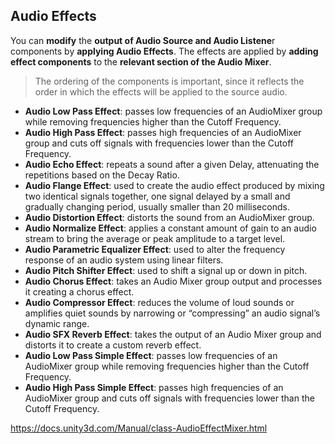 ## Audio Effects

You can **modify** the **output of Audio Source and Audio Listene**r components by **applying Audio Effects**.
The effects are applied by **adding effect components** to the **relevant section of the Audio Mixer**.

> The ordering of the components is important, since it reflects the order in which the effects will be applied to the source audio.

- **Audio Low Pass Effect**:  passes low frequencies of an AudioMixer group while removing frequencies higher than the Cutoff Frequency.
- **Audio High Pass Effect**:  passes high frequencies of an AudioMixer group and cuts off signals with frequencies lower than the Cutoff Frequency.
- **Audio Echo Effect**:  repeats a sound after a given Delay, attenuating the repetitions based on the Decay Ratio.
- **Audio Flange Effect**: used to create the audio effect
 produced by mixing two identical signals together, one signal delayed by a small and gradually changing period, usually smaller than 20 milliseconds.
- **Audio Distortion Effect**: distorts the sound from an AudioMixer group.
- **Audio Normalize Effect**: applies a constant amount of gain to an audio stream to bring the average or peak amplitude to a target level.
- **Audio Parametric Equalizer Effect**: used to alter the frequency response of an audio system using linear filters.
- **Audio Pitch Shifter Effect**: used to shift a signal up or down in pitch.
- **Audio Chorus Effect**: takes an Audio Mixer group output and processes it creating a chorus effect.
- **Audio Compressor Effect**: reduces the volume of loud sounds or amplifies quiet sounds by narrowing or “compressing” an audio signal’s dynamic range.
- **Audio SFX Reverb Effect**: takes the output of an Audio Mixer group and distorts it to create a custom reverb effect.
- **Audio Low Pass Simple Effect**: passes low frequencies of an AudioMixer group while removing frequencies higher than the Cutoff Frequency.
- **Audio High Pass Simple Effect**: passes high frequencies of an AudioMixer group and cuts off signals with frequencies lower than the Cutoff Frequency.

https://docs.unity3d.com/Manual/class-AudioEffectMixer.html

 
